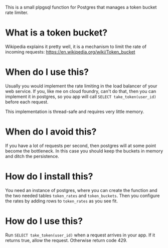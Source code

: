 This is a small plpgsql function for Postgres that manages a token bucket rate limiter.

# What is a token bucket?

Wikipedia explains it pretty well, it is a mechanism to limit the rate of incoming requests: https://en.wikipedia.org/wiki/Token_bucket

# When do I use this?

Usually you would implement the rate limiting in the load balancer of your web service. If you, like me on cloud foundry, can't do that,
then you can implement it in postgres, so you app will call `SELECT take_token(user_id)` before each request.

This implementation is thread-safe and requires very little memory.

# When do I avoid this?

If you have a lot of requests per second, then postgres will at some point become the bottleneck.
In this case you should keep the buckets in memory and ditch the persistence.

# How do I install this?

You need an instance of postgres, where you can create the function and the two needed tables `token_rates` and `token_buckets`.
Then you configure the rates by adding rows to `token_rates` as you see fit.

# How do I use this?

Run `SELECT take_token(user_id)` when a request arrives in your app. If it returns true, allow the request. Otherwise return code 429.
